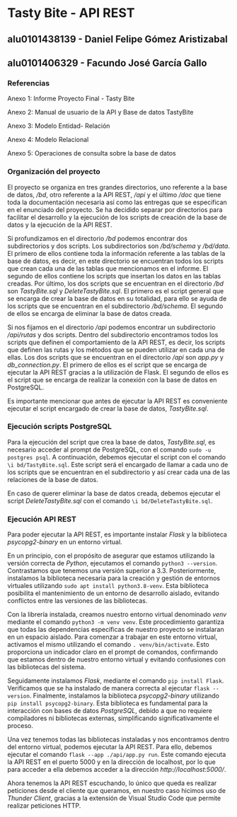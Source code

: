# Tasty Bite - API REST

## alu0101438139 - Daniel Felipe Gómez Aristizabal
## alu0101406329 - Facundo José García Gallo


### Referencias

Anexo 1: Informe Proyecto Final - Tasty Bite

Anexo 2: Manual de usuario de la API y Base de datos TastyBite

Anexo 3: Modelo Entidad- Relación

Anexo 4: Modelo Relacional

Anexo 5: Operaciones de consulta sobre la base de datos


### Organización del proyecto

El proyecto se organiza en tres grandes directorios, uno referente a la base de datos, */bd*, otro referente a la API REST, */api* y el último */doc* que tiene toda la documentación necesaria así como las entregas que se especifican en el enunciado del proyecto. Se ha decidido separar por directorios para facilitar el desarrollo y la ejecución de los scripts de creación de la base de datos y la ejecución de la API REST.

Si profundizamos en el directorio */bd* podemos encontrar dos subdirectorios y dos scripts. Los subdirectorios son */bd/schema* y */bd/data*. El primero de ellos contiene toda la información referente a las tablas de la base de datos, es decir, en este directorio se encuentran todos los scripts que crean cada una de las tablas que mencionamos en el informe. El segundo de ellos contiene los scripts que insertan los datos en las tablas creadas. Por último, los dos scripts que se encuentran en el directorio */bd* son *TastyBite.sql* y *DeleteTastyBite.sql*. El primero es el script general que se encarga de crear la base de datos en su totalidad, para ello se ayuda de los scripts que se encuentran en el subdirectorio */bd/schema*. El segundo de ellos se encarga de eliminar la base de datos creada.

Si nos fijamos en el directorio */api* podemos encontrar un subdirectorio */api/rutas* y dos scripts. Dentro del subdirectorio encontramos todos los scripts que definen el comportamiento de la API REST, es decir, los scripts que definen las rutas y los métodos que se pueden utilizar en cada una de ellas. Los dos scripts que se encuentran en el directorio */api* son *app.py* y *db_connection.py*. El primero de ellos es el script que se encarga de ejecutar la API REST gracias a la utilización de Flask. El segundo de ellos es el script que se encarga de realizar la conexión con la base de datos en PostgreSQL.


Es importante mencionar que antes de ejecutar la API REST es conveniente ejecutar el script encargado de crear la base de datos, *TastyBite.sql*.


### Ejecución scripts PostgreSQL

Para la ejecución del script que crea la base de datos, *TastyBite.sql*, es necesario acceder al prompt de PostgreSQL, con el comando ```sudo -u postgres psql```. A continuación, debemos ejecutar el script con el comando ```\i bd/TastyBite.sql```. Este script será el encargado de llamar a cada uno de los scripts que se encuentran en el subdirectorio y así crear cada una de las relaciones de la base de datos.

En caso de querer eliminar la base de datos creada, debemos ejecutar el script *DeleteTastyBite.sql* con el comando ```\i bd/DeleteTastyBite.sql```.



### Ejecución API REST

Para poder ejecutar la API REST, es importante instalar *Flask* y la biblioteca *psycopg2-binary* en un entorno virtual.

En un principio, con el propósito de asegurar que estamos utilizando la versión correcta de *Python*, ejecutamos el comando ```python3 --version```. Contrastamos que tenemos una versión superior a 3.3. Posteriormente, instalamos la biblioteca necesaria para la creación y gestión de entornos virtuales utilizando ```sudo apt install python3.8-venv```. Esta biblioteca posibilita el mantenimiento de un entorno de desarrollo aislado, evitando conflictos entre las versiones de las bibliotecas.

Con la librería instalada, creamos nuestro entorno virtual denominado *venv* mediante el comando ```python3 -m venv venv```. Este procedimiento garantiza que todas las dependencias específicas de nuestro proyecto se instalaran en un espacio aislado. Para comenzar a trabajar en este entorno virtual, activamos el mismo utilizando el comando ```. venv/bin/activate```. Esto proporciona un indicador claro en el prompt de comandos, confirmando que estamos dentro de nuestro entorno virtual y evitando confusiones con las bibliotecas del sistema.

Seguidamente instalamos *Flask*, mediante el comando ```pip install Flask```. Verificamos que se ha instalado de manera correcta al ejecutar ```flask --version```. Finalmente, instalamos la biblioteca *psycopg2-binary* utilizando ```pip install psycopg2-binary```. Esta biblioteca es fundamental para la interacción con bases de datos *PostgreSQL*, debido a que no requiere compiladores ni bibliotecas externas, simplificando significativamente el proceso.

Una vez tenemos todas las bibliotecas instaladas y nos encontramos dentro del entorno virtual, podemos ejecutar la API REST. Para ello, debemos ejecutar el comando ```flask --app ./api/app.py run```. Este comando ejecuta la API REST en el puerto 5000 y en la dirección de localhost, por lo que para acceder a ella debemos acceder a la dirección *http://localhost:5000/*.

Ahora tenemos la API REST escuchando, lo único que queda es realizar peticiones desde el cliente que queramos, en nuestro caso hicimos uso de *Thunder Client*, gracias a la extensión de Visual Studio Code que permite realizar peticiones HTTP. 